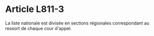 # Article L811-3

La liste nationale est divisée en sections régionales correspondant au ressort de chaque cour d'appel.